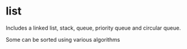 # list
Includes a linked list, stack, queue, priority queue and circular queue.

Some can be sorted using various algorithms
